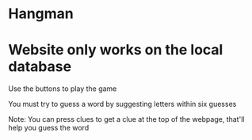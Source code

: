 # Hangman

# Website only works on the local database #

Use the buttons to play the game

You must try to guess a word by suggesting letters within six guesses

Note: You can press clues to get a clue at the top of the webpage, that'll help you guess the word
